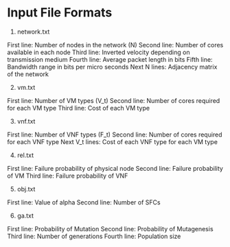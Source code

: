 # Input File Formats

1. network.txt

First line: Number of nodes in the network (N)
Second line: Number of cores available in each node
Third line: Inverted velocity depending on transmission medium
Fourth line: Average packet length in bits
Fifth line: Bandwidth range in bits per micro seconds
Next N lines: Adjacency matrix of the network

2. vm.txt

First line: Number of VM types (V_t)
Second line: Number of cores required for each VM type
Third line: Cost of each VM type

3. vnf.txt

First line: Number of VNF types (F_t)
Second line: Number of cores required for each VNF type
Next V_t lines: Cost of each VNF type for each VM type

4. rel.txt

First line: Failure probability of physical node
Second line: Failure probability of VM
Third line: Failure probability of VNF

5. obj.txt

First line: Value of alpha
Second line: Number of SFCs

6. ga.txt

First line: Probability of Mutation
Second line: Probability of Mutagenesis
Third line: Number of generations
Fourth line: Population size

# 